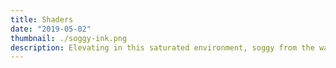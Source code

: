 ```yaml
---
title: Shaders
date: "2019-05-02"
thumbnail: ./soggy-ink.png
description: Elevating in this saturated environment, soggy from the waves, learning with every failure and from the ashes WE RISE
---
```


